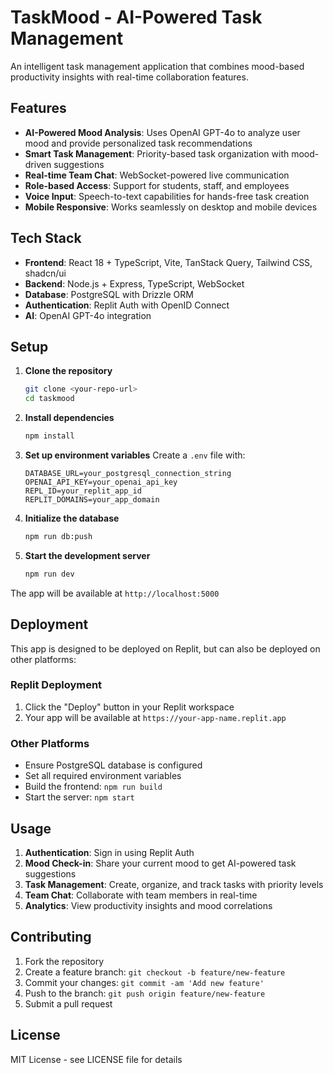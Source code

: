 # TaskMood - AI-Powered Task Management

An intelligent task management application that combines mood-based productivity insights with real-time collaboration features.

## Features

- **AI-Powered Mood Analysis**: Uses OpenAI GPT-4o to analyze user mood and provide personalized task recommendations
- **Smart Task Management**: Priority-based task organization with mood-driven suggestions
- **Real-time Team Chat**: WebSocket-powered live communication
- **Role-based Access**: Support for students, staff, and employees
- **Voice Input**: Speech-to-text capabilities for hands-free task creation
- **Mobile Responsive**: Works seamlessly on desktop and mobile devices

## Tech Stack

- **Frontend**: React 18 + TypeScript, Vite, TanStack Query, Tailwind CSS, shadcn/ui
- **Backend**: Node.js + Express, TypeScript, WebSocket
- **Database**: PostgreSQL with Drizzle ORM
- **Authentication**: Replit Auth with OpenID Connect
- **AI**: OpenAI GPT-4o integration

## Setup

1. **Clone the repository**
   ```bash
   git clone <your-repo-url>
   cd taskmood
   ```

2. **Install dependencies**
   ```bash
   npm install
   ```

3. **Set up environment variables**
   Create a `.env` file with:
   ```
   DATABASE_URL=your_postgresql_connection_string
   OPENAI_API_KEY=your_openai_api_key
   REPL_ID=your_replit_app_id
   REPLIT_DOMAINS=your_app_domain
   ```

4. **Initialize the database**
   ```bash
   npm run db:push
   ```

5. **Start the development server**
   ```bash
   npm run dev
   ```

The app will be available at `http://localhost:5000`

## Deployment

This app is designed to be deployed on Replit, but can also be deployed on other platforms:

### Replit Deployment
1. Click the "Deploy" button in your Replit workspace
2. Your app will be available at `https://your-app-name.replit.app`

### Other Platforms
- Ensure PostgreSQL database is configured
- Set all required environment variables
- Build the frontend: `npm run build`
- Start the server: `npm start`

## Usage

1. **Authentication**: Sign in using Replit Auth
2. **Mood Check-in**: Share your current mood to get AI-powered task suggestions
3. **Task Management**: Create, organize, and track tasks with priority levels
4. **Team Chat**: Collaborate with team members in real-time
5. **Analytics**: View productivity insights and mood correlations

## Contributing

1. Fork the repository
2. Create a feature branch: `git checkout -b feature/new-feature`
3. Commit your changes: `git commit -am 'Add new feature'`
4. Push to the branch: `git push origin feature/new-feature`
5. Submit a pull request

## License

MIT License - see LICENSE file for details